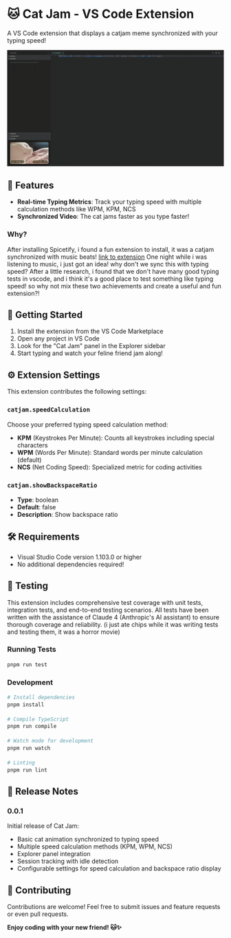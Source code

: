 # 🐱 Cat Jam - VS Code Extension

A VS Code extension that displays a catjam meme synchronized with your typing speed!

![Cat Jam Preview](https://github.com/AmirhosseinAghighi/catjam/blob/master/media/catjam.gif?raw=true)

## 🎯 Features

- **Real-time Typing Metrics**: Track your typing speed with multiple calculation methods like WPM, KPM, NCS
- **Synchronized Video**: The cat jams faster as you type faster!

### Why?

After installing Spicetify, i found a fun extension to install, it was a catjam synchronized with music beats! [link to extension](https://github.com/BlafKing/spicetify-cat-jam-synced)
One night while i was listening to music, i just got an idea! why don't we sync this with typing speed?
After a little research, i found that we don't have many good typing tests in vscode, and i think it's a good place to test something like typing speed! so why not mix these two achievements and create a useful and fun extension?!

## 🚀 Getting Started

1. Install the extension from the VS Code Marketplace
2. Open any project in VS Code
3. Look for the "Cat Jam" panel in the Explorer sidebar
4. Start typing and watch your feline friend jam along!

## ⚙️ Extension Settings

This extension contributes the following settings:

### `catjam.speedCalculation`

Choose your preferred typing speed calculation method:

- **KPM** (Keystrokes Per Minute): Counts all keystrokes including special characters
- **WPM** (Words Per Minute): Standard words per minute calculation (default)
- **NCS** (Net Coding Speed): Specialized metric for coding activities

### `catjam.showBackspaceRatio`

- **Type**: boolean
- **Default**: false
- **Description**: Show backspace ratio

## 🛠️ Requirements

- Visual Studio Code version 1.103.0 or higher
- No additional dependencies required!

## 🧪 Testing

This extension includes comprehensive test coverage with unit tests, integration tests, and end-to-end testing scenarios. All tests have been written with the assistance of Claude 4 (Anthropic's AI assistant) to ensure thorough coverage and reliability. (i just ate chips while it was writing tests and testing them, it was a horror movie)

### Running Tests

```bash
pnpm run test
```

### Development

```bash
# Install dependencies
pnpm install

# Compile TypeScript
pnpm run compile

# Watch mode for development
pnpm run watch

# Linting
pnpm run lint
```

## 📝 Release Notes

### 0.0.1

Initial release of Cat Jam:

- Basic cat animation synchronized to typing speed
- Multiple speed calculation methods (KPM, WPM, NCS)
- Explorer panel integration
- Session tracking with idle detection
- Configurable settings for speed calculation and backspace ratio display

## 🤝 Contributing

Contributions are welcome!
Feel free to submit issues and feature requests or even pull requests.

**Enjoy coding with your new friend! 🐱✨**
